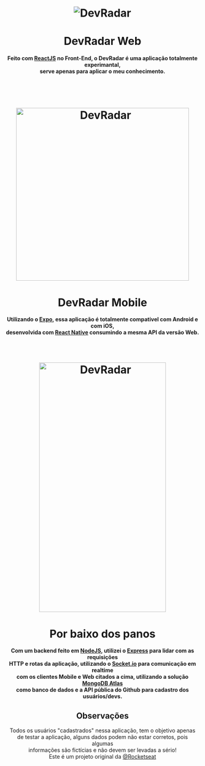 <h1 align="center">
  <img src=".github/devradar.svg" alt="DevRadar">
</h1>

<h1 align="center"> DevRadar Web </h1>
<p align="center" width="600"><strong> Feito com <a href="reactjs.org">ReactJS</a> no Front-End, o DevRadar é uma aplicação totalmente experimantal,<br> serve apenas para aplicar o meu conhecimento.<br><br> </strong>
</p> <br>
<h1 align="center" flex-direction="column">
  <img src=".github/devRadarWeb.gif" alt="DevRadar" width="450">
</h1>

<h1 align="center"> DevRadar Mobile </h1>

<p align="center"><strong> Utilizando o <a href="http://expo.io">Expo</a>, essa aplicação é totalmente compativel com Android e com iOS, <br>desenvolvida com <a href="https://facebook.github.io/react-native/">React Native</a> consumindo a mesma API da versão Web. </strong> </p> <br>

<h1 align="center">
  <img src=".github/DevRadar mobile.gif" alt="DevRadar" width="330" height="650">
</h1>

<h1 align="center">Por baixo dos panos</h1>

<p align="center"><strong>
Com um backend feito em <a href="http://nodejs.org">NodeJS</a>, utilizei o <a href="https://expressjs.org">Express</a> para lidar com as requisições <br> HTTP e rotas da aplicação, utilizando o <a href="http://socket.io">Socket.io</a> para comunicação em realtime<br> com os clientes Mobile e Web citados a cima, utilizando a solução <a href="http://cloud.mongodb.com"> MongoDB Atlas</a><br> como banco de dados e a API pública do Github para cadastro dos usuários/devs.
</strong></p>

<h2 align="center">Observações</h2>
<p align="center">
  Todos os usuários "cadastrados" nessa aplicação, tem o objetivo apenas<br> de testar a aplicação, alguns dados podem não estar corretos, pois algumas<br> informações são fictícias e não devem ser levadas a sério!<br>
  Este é um projeto original da <a href="https://github.com/Rocketseat">@Rocketseat</a>
</p>
 

